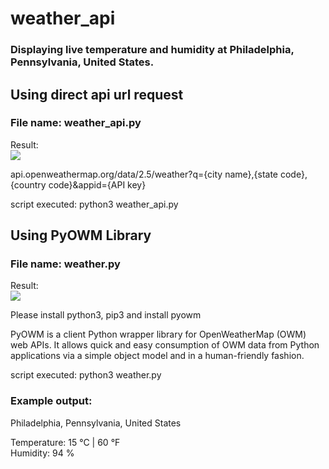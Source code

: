 # weather_api
### Displaying live temperature and humidity at Philadelphia, Pennsylvania, United States.


## Using direct api url request
### File name: weather_api.py

Result:  
![](result_api.gif)

api.openweathermap.org/data/2.5/weather?q={city name},{state code},{country code}&appid={API key}

script executed: python3 weather_api.py


## Using PyOWM Library
### File name: weather.py

Result:  
![](result.gif)

Please install python3, pip3 and install pyowm 

PyOWM is a client Python wrapper library for OpenWeatherMap (OWM) web APIs. It allows quick and easy consumption of OWM data from Python applications via a simple object model and in a human-friendly fashion.

script executed: python3 weather.py

### Example output:
Philadelphia, Pennsylvania, United States   

Temperature: 15 °C | 60 °F    
Humidity: 94 %    

